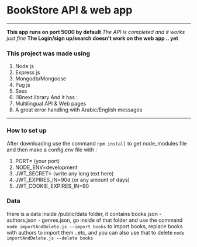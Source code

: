 # BookStore API & web app

---

**This app runs on port 5000 by default**
_The API is completed and it works just fine_
**The Login/sign up/search doesn't work on the web app .. yet**

### This project was made using

1. Node js
2. Express js
3. Mongodb/Mongoose
4. Pug js
5. Sass
6. I18next library
   And it has :
7. Multilingual API & Web pages
8. A great error handling with Arabic/English messages

---

### How to set up

After downloading use the command `npm install` to get node_modules file
and then make a config.env file with :

1. PORT= (your port)
2. NODE_ENV=development
3. JWT_SECRET= (write any long text here)
4. JWT_EXPIRES_IN=90d (or any amount of days)
5. JWT_COOKIE_EXPIRES_IN=90

### Data

there is a data inside /public/data folder, it contains books.json - authors.json - genres.json, go inside of that folder and use the command `node importAndDelete.js --import books` to import books, replace books with authors to import them ..etc, and you can also use that to delete `node importAndDelete.js --delete books`
